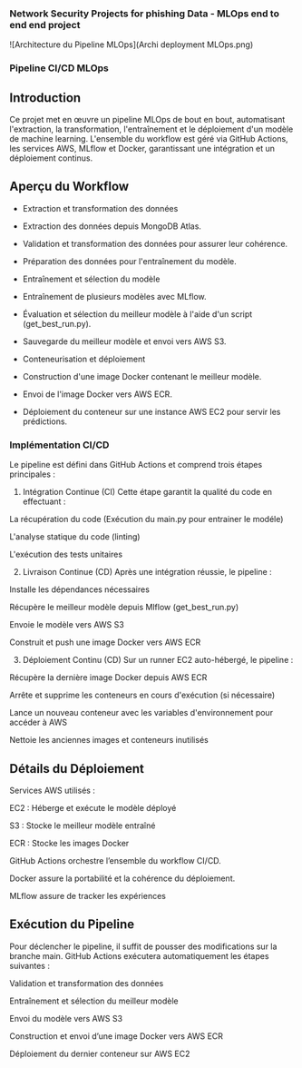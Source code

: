 ### Network Security Projects for phishing Data - MLOps end to end end project

![Architecture du Pipeline MLOps](Archi deployment MLOps.png)
### Pipeline CI/CD MLOps
## Introduction
Ce projet met en œuvre un pipeline MLOps de bout en bout, automatisant l'extraction, la transformation, l'entraînement et le déploiement d'un modèle de machine learning. L'ensemble du workflow est géré via GitHub Actions, les services AWS, MLflow et Docker, garantissant une intégration et un déploiement continus.

## Aperçu du Workflow
 - Extraction et transformation des données

 - Extraction des données depuis MongoDB Atlas.

 - Validation et transformation des données pour assurer leur cohérence.

 - Préparation des données pour l'entraînement du modèle.

 - Entraînement et sélection du modèle

 - Entraînement de plusieurs modèles avec MLflow.

 - Évaluation et sélection du meilleur modèle à l'aide d'un script (get_best_run.py).

 - Sauvegarde du meilleur modèle et envoi vers AWS S3.

 - Conteneurisation et déploiement

 - Construction d'une image Docker contenant le meilleur modèle.

 - Envoi de l'image Docker vers AWS ECR.

 - Déploiement du conteneur sur une instance AWS EC2 pour servir les prédictions.

### Implémentation CI/CD
Le pipeline est défini dans GitHub Actions et comprend trois étapes principales :

1. Intégration Continue (CI)
Cette étape garantit la qualité du code en effectuant :

La récupération du code (Exécution du main.py pour entrainer le modéle)

L'analyse statique du code (linting)

L'exécution des tests unitaires

2. Livraison Continue (CD)
Après une intégration réussie, le pipeline :

Installe les dépendances nécessaires

Récupère le meilleur modèle depuis Mlflow (get_best_run.py)

Envoie le modèle vers AWS S3

Construit et push une image Docker vers AWS ECR

3. Déploiement Continu (CD)
Sur un runner EC2 auto-hébergé, le pipeline :

Récupère la dernière image Docker depuis AWS ECR

Arrête et supprime les conteneurs en cours d'exécution (si nécessaire)

Lance un nouveau conteneur avec les variables d'environnement pour accéder à AWS

Nettoie les anciennes images et conteneurs inutilisés

## Détails du Déploiement
Services AWS utilisés :

EC2 : Héberge et exécute le modèle déployé

S3 : Stocke le meilleur modèle entraîné

ECR : Stocke les images Docker

GitHub Actions orchestre l’ensemble du workflow CI/CD.

Docker assure la portabilité et la cohérence du déploiement.

MLflow assure de tracker les expériences

## Exécution du Pipeline
Pour déclencher le pipeline, il suffit de pousser des modifications sur la branche main. GitHub Actions exécutera automatiquement les étapes suivantes :

Validation et transformation des données

Entraînement et sélection du meilleur modèle

Envoi du modèle vers AWS S3

Construction et envoi d’une image Docker vers AWS ECR

Déploiement du dernier conteneur sur AWS EC2
